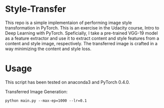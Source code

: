 # Style-Transfer

This repo is a simple implementaion of performing image style transformation in PyTorch. This is an exercise in the Udacity course, Intro to Deep Learning with PyTorch. Speficially, I take a pre-trained VGG-19 model as a feature extractor and use it to extract content and style features from a content and style image, respectively. The transferred image is crafted in a way minimizing the content and style loss.

# Usage
This script has been tested on anaconda3 and PyTorch 0.4.0.

Transferred Image Generation:
```
python main.py --max-ep=1000 --lr=0.1
```
